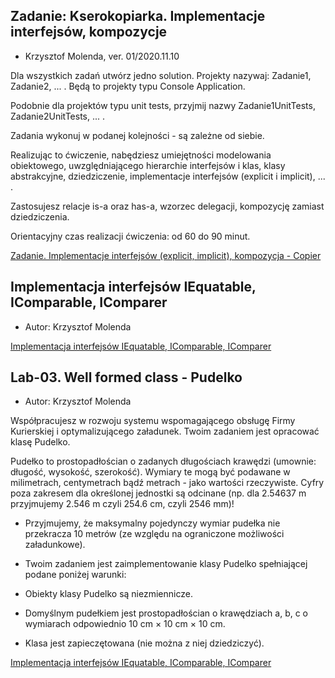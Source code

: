 
## Zadanie: Kserokopiarka. Implementacje interfejsów, kompozycje

- Krzysztof Molenda, ver. 01/2020.11.10

Dla wszystkich zadań utwórz jedno solution. Projekty nazywaj: Zadanie1, Zadanie2, ... . Będą to projekty typu Console Application.

Podobnie dla projektów typu unit tests, przyjmij nazwy Zadanie1UnitTests, Zadanie2UnitTests, ... .

Zadania wykonuj w podanej kolejności - są zależne od siebie.

Realizując to ćwiczenie, nabędziesz umiejętności modelowania obiektowego, uwzględniającego hierarchie interfejsów i klas, klasy abstrakcyjne, dziedziczenie, implementacje interfejsów (explicit i implicit), ... .

Zastosujesz relacje is-a oraz has-a, wzorzec delegacji, kompozycję zamiast dziedziczenia.

Orientacyjny czas realizacji ćwiczenia: od 60 do 90 minut.

[Zadanie. Implementacje interfejsów (explicit, implicit), kompozycja - Copier](https://github.com/wsei-csharp201/cs-lab04-Implementacje-interfejsow-implicit-explicit-kompozycja)


## Implementacja interfejsów IEquatable, IComparable, IComparer

- Autor: Krzysztof Molenda

[Implementacja interfejsów IEquatable, IComparable, IComparer](https://github.com/wsei-csharp201/cs-lab02-Implementacja-IEquatable-IComparable-IComparer/blob/main/docs/index.md)

## Lab-03. Well formed class - Pudelko

- Autor: Krzysztof Molenda

Współpracujesz w rozwoju systemu wspomagającego obsługę Firmy Kurierskiej i optymalizującego załadunek. Twoim zadaniem jest opracować klasę Pudelko.

Pudełko to prostopadłościan o zadanych długościach krawędzi (umownie: długość, wysokość, szerokość). Wymiary te mogą być podawane w milimetrach, centymetrach bądź metrach - jako wartości rzeczywiste. Cyfry poza zakresem dla określonej jednostki są odcinane (np. dla 2.54637 m przyjmujemy 2.546 m czyli 254.6 cm, czyli 2546 mm)!

- Przyjmujemy, że maksymalny pojedynczy wymiar pudełka nie przekracza 10 metrów (ze względu na ograniczone możliwości załadunkowe).

- Twoim zadaniem jest zaimplementowanie klasy Pudelko spełniającej podane poniżej warunki:

- Obiekty klasy Pudelko są niezmiennicze.

- Domyślnym pudełkiem jest prostopadłościan o krawędziach a, b, c o wymiarach odpowiednio 10 cm × 10 cm × 10 cm.

- Klasa jest zapieczętowana (nie można z niej dziedziczyć).

[Implementacja interfejsów IEquatable, IComparable, IComparer](https://github.com/wsei-csharp201/cs-lab03-Pudelko)
